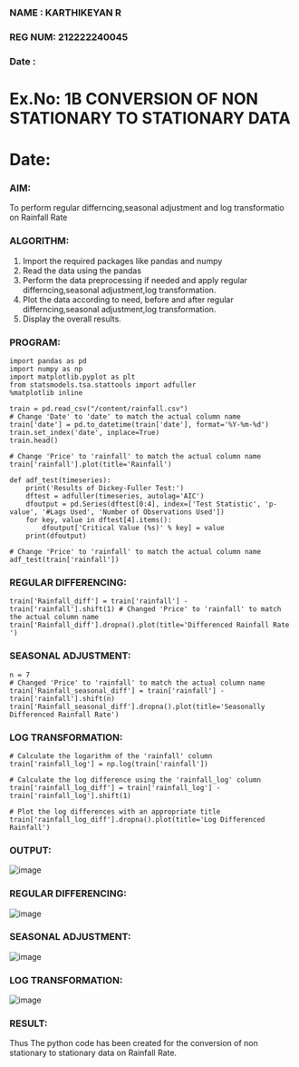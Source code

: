 ### NAME : KARTHIKEYAN R
### REG NUM: 212222240045
### Date : 

# Ex.No: 1B  CONVERSION OF NON STATIONARY TO STATIONARY DATA
# Date: 

### AIM:
To perform regular differncing,seasonal adjustment and log transformatio on Rainfall Rate
### ALGORITHM:
1. Import the required packages like pandas and numpy
2. Read the data using the pandas
3. Perform the data preprocessing if needed and apply regular differncing,seasonal adjustment,log transformation.
4. Plot the data according to need, before and after regular differncing,seasonal adjustment,log transformation.
5. Display the overall results.
### PROGRAM:

```
import pandas as pd
import numpy as np
import matplotlib.pyplot as plt
from statsmodels.tsa.stattools import adfuller
%matplotlib inline

train = pd.read_csv("/content/rainfall.csv")
# Change 'Date' to 'date' to match the actual column name
train['date'] = pd.to_datetime(train['date'], format='%Y-%m-%d')  
train.set_index('date', inplace=True)  
train.head()

# Change 'Price' to 'rainfall' to match the actual column name
train['rainfall'].plot(title='Rainfall') 

def adf_test(timeseries):
    print('Results of Dickey-Fuller Test:')
    dftest = adfuller(timeseries, autolag='AIC')
    dfoutput = pd.Series(dftest[0:4], index=['Test Statistic', 'p-value', '#Lags Used', 'Number of Observations Used'])
    for key, value in dftest[4].items():
        dfoutput['Critical Value (%s)' % key] = value
    print(dfoutput)

# Change 'Price' to 'rainfall' to match the actual column name
adf_test(train['rainfall'])
```
### REGULAR DIFFERENCING:
```
train['Rainfall_diff'] = train['rainfall'] - train['rainfall'].shift(1) # Changed 'Price' to 'rainfall' to match the actual column name
train['Rainfall_diff'].dropna().plot(title='Differenced Rainfall Rate ')
```
### SEASONAL ADJUSTMENT:
```
n = 7
# Changed 'Price' to 'rainfall' to match the actual column name
train['Rainfall_seasonal_diff'] = train['rainfall'] - train['rainfall'].shift(n) 
train['Rainfall_seasonal_diff'].dropna().plot(title='Seasonally Differenced Rainfall Rate')
```
### LOG TRANSFORMATION:
```
# Calculate the logarithm of the 'rainfall' column 
train['rainfall_log'] = np.log(train['rainfall'])

# Calculate the log difference using the 'rainfall_log' column
train['rainfall_log_diff'] = train['rainfall_log'] - train['rainfall_log'].shift(1)

# Plot the log differences with an appropriate title
train['rainfall_log_diff'].dropna().plot(title='Log Differenced Rainfall')
```

### OUTPUT:

![image](https://github.com/user-attachments/assets/1b14f355-9e3d-4219-891b-d89bb3f633fe)


### REGULAR DIFFERENCING:

![image](https://github.com/user-attachments/assets/03942739-6c54-4c50-baef-15fced8b9392)



### SEASONAL ADJUSTMENT:

![image](https://github.com/user-attachments/assets/0b779373-53a5-4b2f-a6df-c977781a8ef7)

### LOG TRANSFORMATION:

![image](https://github.com/user-attachments/assets/9407c2e1-2b35-488f-a8c3-336e82bde23e)



### RESULT:

Thus The python code has been created for the conversion of non stationary to stationary data on Rainfall Rate.
